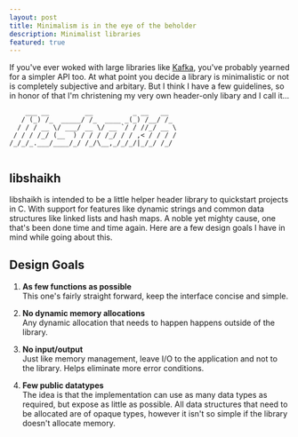 ```yaml
---
layout: post
title: Minimalism is in the eye of the beholder
description: Minimalist libraries
featured: true
---
```


If you've ever woked with large libraries like
[Kafka](https://github.com/edenhill/librdkafka), you've probably yearned for a
simpler API too. At what point you decide a library is minimalistic or not is
completely subjective and arbitary. But I think I have a few guidelines, so in
honor of that I'm christening my very own header-only libary and I call it...

```
    ___ __         __          _ __   __  
   / (_) /_  _____/ /_  ____ _(_) /__/ /_ 
  / / / __ \/ ___/ __ \/ __ `/ / //_/ __ \
 / / / /_/ (__  ) / / / /_/ / / ,< / / / /
/_/_/_.___/____/_/ /_/\__,_/_/_/|_/_/ /_/ 
                                          
```

## libshaikh
libshaikh is intended to be a little helper header library to quickstart
projects in C. With support for features like dynamic strings and common data
structures like linked lists and hash maps. A noble yet mighty cause, one that's
been done time and time again. Here are a few design goals I have in mind while
going about this.

## Design Goals

1. **As few functions as possible**  
  This one's fairly straight forward, keep the interface concise and simple.

2. **No dynamic memory allocations**  
  Any dynamic allocation that needs to happen happens outside of the library.

3. **No input/output**  
   Just like memory management, leave I/O to the application and not to the
   library. Helps eliminate more error conditions.


4. **Few public datatypes**  
   The idea is that the implementation can use as many data types as required,
   but expose as little as possible. All data structures that need to be
   allocated are of opaque types, however it isn't so simple if the library
   doesn't allocate memory.
